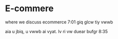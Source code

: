 # E-commere
where we discuss ecommerce
7:01 giq glcw tiy vwwb <br>

aia u jbiq, u vwwb ai vyat. lv ri vw duear bufgr 8:35
<upi hpy yjod. ejly jsbr upi nrrm fpomh.>
